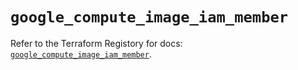 # `google_compute_image_iam_member`

Refer to the Terraform Registory for docs: [`google_compute_image_iam_member`](https://www.terraform.io/docs/providers/google/r/compute_image_iam_member).
